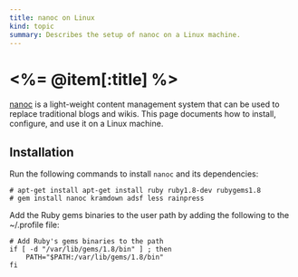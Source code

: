 ```yaml
--- 
title: nanoc on Linux
kind: topic
summary: Describes the setup of nanoc on a Linux machine.
---
```


# <%= @item[:title] %>

[nanoc](http://http://nanoc.stoneship.org/) is a light-weight content management system that can be used to replace traditional blogs and wikis.  This page documents how to install, configure, and use it on a Linux machine.


## Installation

Run the following commands to install `nanoc` and its dependencies:

    # apt-get install apt-get install ruby ruby1.8-dev rubygems1.8
    # gem install nanoc kramdown adsf less rainpress

Add the Ruby gems binaries to the user path by adding the following to the ~/.profile file:

~~~
# Add Ruby's gems binaries to the path
if [ -d "/var/lib/gems/1.8/bin" ] ; then
    PATH="$PATH:/var/lib/gems/1.8/bin"
fi
~~~


